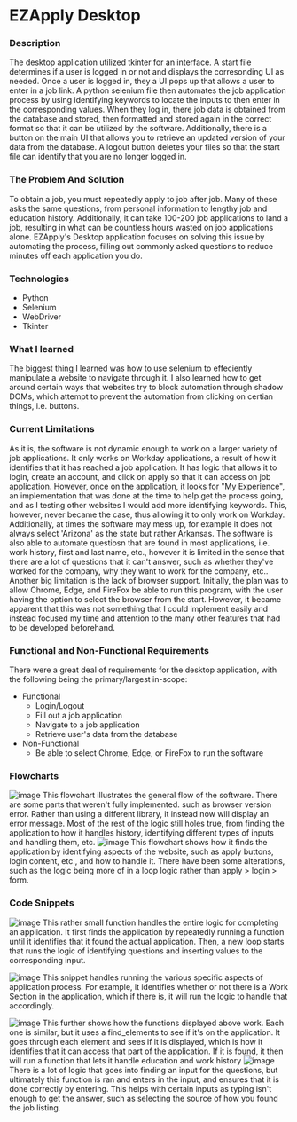 # EZApply Desktop
### Description
The desktop application utilized tkinter for an interface. A start file determines if a user is logged in or not and displays the corresonding UI as needed. Once a user is logged in, they a UI pops up that allows a user to enter in a job link. A python selenium file then automates the job application process by using identifying keywords to locate the inputs to then enter in the corresponding values. When they log in, there job data is obtained from the database and stored, then formatted and stored again in the correct format so that it can be utilized by the software. Additionally, there is a button on the main UI that allows you to retrieve an updated version of your data from the database. A logout button deletes your files so that the start file can identify that you are no longer logged in.

### The Problem And Solution
To obtain a job, you must repeatedly apply to job after job. Many of these asks the same questions, from personal information to lengthy job and education history. Additionally, it can take 100-200 job applications to land a job, resulting in what can be countless hours wasted on job applications alone. EZApply's Desktop application focuses on solving this issue by automating the process, filling out commonly asked questions to reduce minutes off each application you do.

### Technologies
* Python
* Selenium
* WebDriver
* Tkinter
  
### What I learned
The biggest thing I learned was how to use selenium to effeciently manipulate a website to navigate through it. I also learned how to get around certain ways that websites try to block automation through shadow DOMs, which attempt to prevent the automation from clicking on certian things, i.e. buttons.

### Current Limitations
As it is, the software is not dynamic enough to work on a larger variety of job applications. It only works on Workday applications, a result of how it identifies that it has reached a job application. It has logic that allows it to login, create an account, and click on apply so that it can access on job application. However, once on the application, it looks for "My Experience", an implementation that was done at the time to help get the process going, and as I testing other websites I would add more identifying keywords. This, however, never became the case, thus allowing it to only work on Workday. Additionally, at times the software may mess up, for example it does not always select 'Arizona' as the state but rather Arkansas. The software is also able to automate questiosn that are found in most applications, i.e. work history, first and last name, etc., however it is limited in the sense that there are a lot of questions that it can't answer, such as whether they've worked for the company, why they want to work for the company, etc.. Another big limitation is the lack of browser support. Initially, the plan was to allow Chrome, Edge, and FireFox be able to run this program, with the user having the option to select the browser from the start. However, it became apparent that this was not something that I could implement easily and instead focused my time and attention to the many other features that had to be developed beforehand.

### Functional and Non-Functional Requirements
There were a great deal of requirements for the desktop application, with the following being the primary/largest in-scope:
* Functional
  * Login/Logout
  * Fill out a job application
  * Navigate to a job application
  * Retrieve user's data from the database
* Non-Functional
  * Be able to select Chrome, Edge, or FireFox to run the software
    
### Flowcharts
![image](https://github.com/JacobGordon43/EZApplyDesktop/assets/77366005/7d3d1b5f-2bc2-4e9d-b984-c986441903f3)
This flowchart illustrates the general flow of the software. There are some parts that weren't fully implemented. such as browser version error. Rather than using a different library, it instead now will display an error message. Most of the rest of the logic still holes true, from finding the application to how it handles history, identifying different types of inputs and handling them, etc.
![image](https://github.com/JacobGordon43/EZApplyDesktop/assets/77366005/d9037dbc-8836-4329-bd48-03c8c3d3925c)
This flowchart shows how it finds the application by identifying aspects of the website, such as apply buttons, login content, etc., and how to handle it. There have been some alterations, such as the logic being more of in a loop logic rather than apply > login > form.


### Code Snippets
![image](https://github.com/JacobGordon43/EZApplyDesktop/assets/77366005/8b874e05-7d15-4739-9b1e-0ca449292077)
This rather small function handles the entire logic for completing an application. It first finds the application by repeatedly running a function until it identifies that it found the actual application. Then, a new loop starts that runs the logic of identifying questions and inserting values to the corresponding input.

![image](https://github.com/JacobGordon43/EZApplyDesktop/assets/77366005/f98b64fe-9816-484a-b352-c7ea5bced744)
This snippet handles running the various specific aspects of application process. For example, it identifies whether or not there is a Work Section in the application, which if there is, it will run the logic to handle that accordingly.

![image](https://github.com/JacobGordon43/EZApplyDesktop/assets/77366005/45f2ffb2-329c-4f96-97c7-31791e55228a)
This further shows how the functions displayed above work. Each one is similar, but it uses a find_elements to see if it's on the application. It goes through each element and sees if it is displayed, which is how it identifies that it can access that part of the application. If it is found, it then will run a function that lets it handle education and work history
![image](https://github.com/JacobGordon43/EZApplyDesktop/assets/77366005/bd8043de-2ab5-4f08-837a-b8af0d5118ad)
There is a lot of logic that goes into finding an input for the questions, but ultimately this function is ran and enters in the input, and ensures that it is done correctly by entering. This helps with certain inputs as typing isn't enough to get the answer, such as selecting the source of how you found the job listing.

